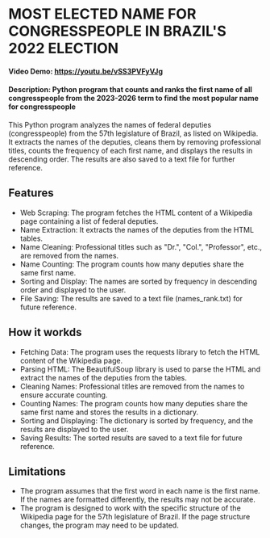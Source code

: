  # MOST ELECTED NAME FOR CONGRESSPEOPLE IN BRAZIL'S 2022 ELECTION
#### Video Demo:  <https://youtu.be/vSS3PVFyVJg>
#### Description: Python program that counts and ranks the first name of all congresspeople from the 2023-2026 term to find the most popular name for congresspeople

This Python program analyzes the names of federal deputies (congresspeople) from the 57th legislature of Brazil, as listed on Wikipedia. It extracts the names of the deputies, cleans them by removing professional titles, counts the frequency of each first name, and displays the results in descending order. The results are also saved to a text file for further reference.

## Features
+ Web Scraping: The program fetches the HTML content of a Wikipedia page containing a list of federal deputies.
+ Name Extraction: It extracts the names of the deputies from the HTML tables.
+ Name Cleaning: Professional titles such as "Dr.", "Col.", "Professor", etc., are removed from the names.
+ Name Counting: The program counts how many deputies share the same first name.
+ Sorting and Display: The names are sorted by frequency in descending order and displayed to the user.
+ File Saving: The results are saved to a text file (names_rank.txt) for future reference.

## How it workds
+ Fetching Data: The program uses the requests library to fetch the HTML content of the Wikipedia page.
+ Parsing HTML: The BeautifulSoup library is used to parse the HTML and extract the names of the deputies from the tables.
+ Cleaning Names: Professional titles are removed from the names to ensure accurate counting.
+ Counting Names: The program counts how many deputies share the same first name and stores the results in a dictionary.
+ Sorting and Displaying: The dictionary is sorted by frequency, and the results are displayed to the user.
+ Saving Results: The sorted results are saved to a text file for future reference.

## Limitations
+ The program assumes that the first word in each name is the first name. If the names are formatted differently, the results may not be accurate.
+ The program is designed to work with the specific structure of the Wikipedia page for the 57th legislature of Brazil. If the page structure changes, the program may need to be updated.